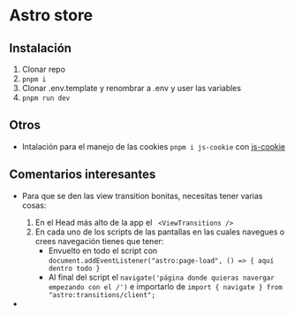 # Astro store

## Instalación
1. Clonar repo
2. `pnpm i`
3. Clonar .env.template y renombrar a .env y user las variables
4. `pnpm run dev`

## Otros
- Intalación para el manejo de las cookies `pnpm i js-cookie` con [js-cookie](https://www.npmjs.com/package/js-cookie)

## Comentarios interesantes

- Para que se den las view transition bonitas, necesitas tener varias cosas:
  1. En el Head más alto de la app el ` <ViewTransitions />`
  2. En cada uno de los scripts de las pantallas en las cuales navegues o crees navegación tienes que tener:
      - Envuelto en todo el script con `document.addEventListener("astro:page-load", () => { aquí dentro todo }`
      - Al final del script el `navigate('página donde quieras navergar empezando con el /')` e importarlo de `import { navigate } from "astro:transitions/client";`

- 